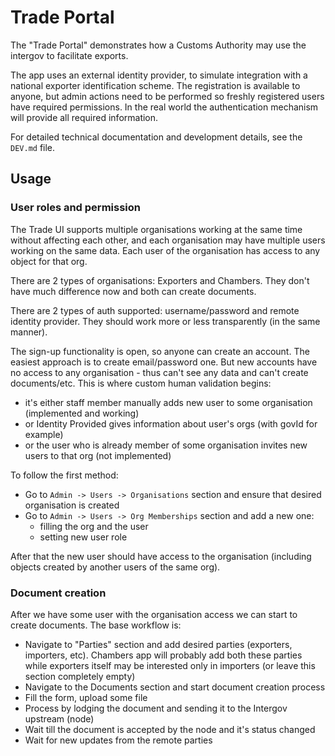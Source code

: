 # Trade Portal

The "Trade Portal" demonstrates how a Customs Authority may use the
intergov to facilitate exports.

The app uses an external identity provider, to simulate integration
with a national exporter identification scheme. The registration is available to anyone, but admin actions need to be performed so freshly registered users
have required permissions. In the real world the authentication mechanism
will provide all required information.

For detailed technical documentation and development details, see the `DEV.md` file.

## Usage

### User roles and permission

The Trade UI supports multiple organisations working at the same time without affecting each other, and each organisation may have multiple users working on the same data. Each user of the organisation has access to any object for that org.

There are 2 types of organisations: Exporters and Chambers. They don't have much difference now and both can create documents.

There are 2 types of auth supported: username/password and remote identity provider. They should work more or less transparently (in the same manner).

The sign-up functionality is open, so anyone can create an account. The easiest approach is to create email/password one. But new accounts have no access to any organisation - thus can't see any data and can't create documents/etc. This is where custom human validation begins:

* it's either staff member manually adds new user to some organisation (implemented and working)
* or Identity Provided gives information about user's orgs (with govId for example)
* or the user who is already member of some organisation invites new users to that org (not implemented)

To follow the first method:

* Go to `Admin -> Users -> Organisations` section and ensure that desired organisation is created
* Go to `Admin -> Users -> Org Memberships` section and add a new one:
  * filling the org and the user
  * setting new user role

After that the new user should have access to the organisation (including objects created by another users of the same org).

### Document creation

After we have some user with the organisation access we can start to create documents. The base workflow is:

* Navigate to "Parties" section and add desired parties (exporters, importers, etc). Chambers app will probably add both these parties while exporters itself may be interested only in importers (or leave this section completely empty)
* Navigate to the Documents section and start document creation process
* Fill the form, upload some file
* Process by lodging the document and sending it to the Intergov upstream (node)
* Wait till the document is accepted by the node and it's status changed
* Wait for new updates from the remote parties

